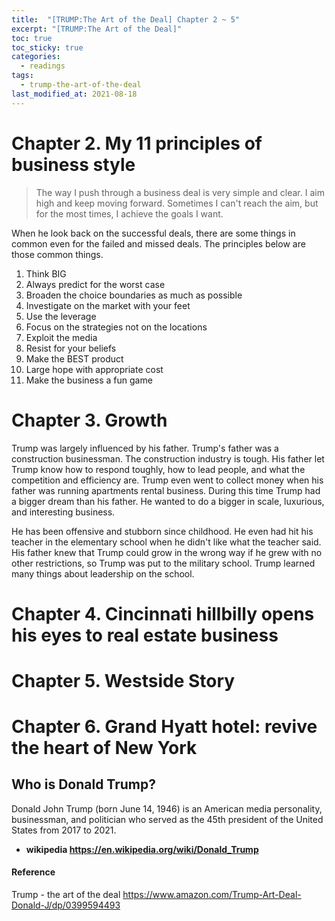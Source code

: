 ```yaml
---
title:  "[TRUMP:The Art of the Deal] Chapter 2 ~ 5"
excerpt: "[TRUMP:The Art of the Deal]"
toc: true
toc_sticky: true
categories:
  - readings
tags:
  - trump-the-art-of-the-deal
last_modified_at: 2021-08-18
---
```


# Chapter 2. My 11 principles of business style

> The way I push through a business deal is very simple and clear. I aim high and keep moving forward. Sometimes I can't reach the aim, but for the most times, I achieve the goals I want.

When he look back on the successful deals, there are some things in common even for the failed and missed deals.
The principles below are those common things.

1. Think BIG
2. Always predict for the worst case
3. Broaden the choice boundaries as much as possible
4. Investigate on the market with your feet
5. Use the leverage
6. Focus on the strategies not on the locations
7. Exploit the media
8. Resist for your beliefs
9. Make the BEST product
10. Large hope with appropriate cost
11. Make the business a fun game

# Chapter 3. Growth

Trump was largely influenced by his father. Trump's father was a construction businessman. The construction industry is tough. His father let Trump know how to respond toughly, how to lead people, and what the competition and efficiency are. Trump even went to collect money when his father was running apartments rental business. During this time Trump had a bigger dream than his father. He wanted to do a bigger in scale, luxurious, and interesting business. 

He has been offensive and stubborn since childhood. He even had hit his teacher in the elementary school when he didn't like what the teacher said. His father knew that Trump could grow in the wrong way if he grew with no other restrictions, so Trump was put to the military school. Trump learned many things about leadership on the school.

# Chapter 4. Cincinnati hillbilly opens his eyes to real estate business

# Chapter 5. Westside Story

# Chapter 6. Grand Hyatt hotel: revive the heart of New York 




## Who is Donald Trump?

Donald John Trump (born June 14, 1946) is an American media personality, businessman, and politician who served as the 45th president of the United States from 2017 to 2021.
- **wikipedia <https://en.wikipedia.org/wiki/Donald_Trump>**

#### Reference

Trump - the art of the deal <https://www.amazon.com/Trump-Art-Deal-Donald-J/dp/0399594493>